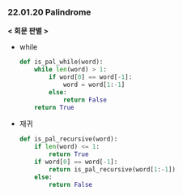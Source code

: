 ### 22.01.20 Palindrome

__< 회문 판별 >__

 - while 

   ```python
   def is_pal_while(word):
       while len(word) > 1:    
           if word[0] == word[-1]:
               word = word[1:-1]
           else:
               return False
       return True
   ```

 - 재귀

   ```python
   def is_pal_recursive(word):
       if len(word) <= 1:
           return True
       if word[0] == word[-1]:
           return is_pal_recursive(word[1:-1])
       else:
           return False
   ```

   